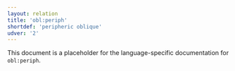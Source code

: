 ```yaml
---
layout: relation
title: 'obl:periph'
shortdef: 'peripheric oblique'
udver: '2'
---
```


This document is a placeholder for the language-specific documentation
for `obl:periph`.

